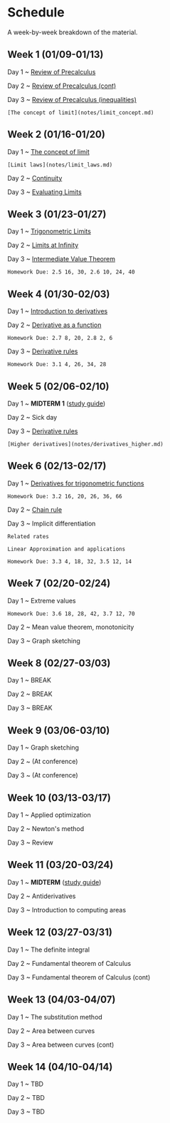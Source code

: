 # Schedule

A week-by-week breakdown of the material.

## Week  1 (01/09-01/13)

Day 1
  ~ [Review of Precalculus](notes/algebra_review.md)

Day 2
  ~ [Review of Precalculus (cont)](notes/algebra_review.md)

Day 3
  ~ [Review of Precalculus (inequalities)](notes/algebra_review.md)

    [The concept of limit](notes/limit_concept.md)

## Week  2 (01/16-01/20)

Day 1
  ~ [The concept of limit](notes/limit_concept.md)

    [Limit laws](notes/limit_laws.md)

Day 2
  ~ [Continuity](notes/continuity.md)

Day 3
  ~ [Evaluating Limits](notes/limit_evaluation.md)

## Week  3 (01/23-01/27)

Day 1
  ~ [Trigonometric Limits](notes/limit_trig.md)

Day 2
  ~ [Limits at Infinity](notes/limit_infinity.md)

Day 3
  ~ [Intermediate Value Theorem](notes/ivt.md)

    Homework Due: 2.5 16, 30, 2.6 10, 24, 40

## Week  4 (01/30-02/03)

Day 1
  ~ [Introduction to derivatives](notes/derivatives_intro.md)

Day 2
  ~ [Derivative as a function](notes/derivatives_function.md)

    Homework Due: 2.7 8, 20, 2.8 2, 6

Day 3
  ~ [Derivative rules](notes/derivatives_rules.md)

    Homework Due: 3.1 4, 26, 34, 28

## Week  5 (02/06-02/10)

Day 1
  ~ **MIDTERM 1** ([study guide](notes/midterm1_study_guide.md))

Day 2
  ~ Sick day

Day 3
  ~ [Derivative rules](notes/derivatives_rules.md)

    [Higher derivatives](notes/derivatives_higher.md)

## Week  6 (02/13-02/17)

Day 1
  ~ [Derivatives for trigonometric functions](notes/derivatives_trig.md)

    Homework Due: 3.2 16, 20, 26, 36, 66

Day 2
  ~ [Chain rule](notes/chain_rule.md)

Day 3
  ~ Implicit differentiation

    Related rates

    Linear Approximation and applications

    Homework Due: 3.3 4, 18, 32, 3.5 12, 14

## Week  7 (02/20-02/24)

Day 1
  ~ Extreme values

    Homework Due: 3.6 18, 28, 42, 3.7 12, 70

Day 2
  ~ Mean value theorem, monotonicity

Day 3
  ~ Graph sketching

## Week  8 (02/27-03/03)

Day 1
  ~ BREAK

Day 2
  ~ BREAK

Day 3
  ~ BREAK

## Week  9 (03/06-03/10)

Day 1
  ~ Graph sketching

Day 2
  ~ (At conference)

Day 3
  ~ (At conference)

## Week 10 (03/13-03/17)

Day 1
  ~ Applied optimization

Day 2
  ~ Newton's method

Day 3
  ~ Review

## Week 11 (03/20-03/24)

Day 1
  ~ **MIDTERM** ([study guide](notes/midterm2_study_guide.md))

Day 2
  ~ Antiderivatives

Day 3
  ~ Introduction to computing areas

## Week 12 (03/27-03/31)

Day 1
  ~ The definite integral

Day 2
  ~ Fundamental theorem of Calculus

Day 3
  ~ Fundamental theorem of Calculus (cont)

## Week 13 (04/03-04/07)

Day 1
  ~ The substitution method

Day 2
  ~ Area between curves

Day 3
  ~ Area between curves (cont)

## Week 14 (04/10-04/14)

Day 1
  ~ TBD

Day 2
  ~ TBD

Day 3
  ~ TBD
